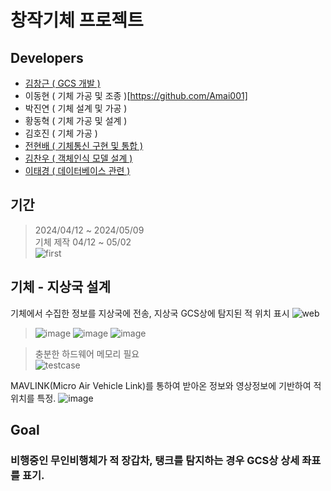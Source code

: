 # 창작기체 프로젝트
## Developers
- [김창근 ( GCS 개발 )](https://github.com/sckdrms)
- 이동현 ( 기체 가공 및 조종 )[https://github.com/Amai001]
- 박진연 ( 기체 설계 및 가공 )
- 황동혁 ( 기체 가공 및 설계 )
- 김호진 ( 기체 가공 )
- [전현배 ( 기체통신 구현 및 통합 )](https://github.com/HarryKito)
- [김찬우 ( 객체인식 모델 설계 )](https://github.com/ASDFQWERCXZZ)
- [이태경 ( 데이터베이스 관련 )](https://github.com/Tk001111)

## 기간
> 2024/04/12 ~ 2024/05/09  
> 기체 제작 04/12 ~ 05/02  
> ![first](https://github.com/ikw-drone-project/.github/assets/71598954/185cc5b6-5d1f-49aa-9d31-b80548e72c9d)

## 기체 - 지상국 설계
기체에서 수집한 정보를 지상국에 전송, 지상국 GCS상에 탐지된 적 위치 표시
![web](https://github.com/ikw-drone-project/.github/assets/71598954/ac79e100-7de8-449e-a09f-5c2f34eae1ac)
> ![image](https://github.com/ikw-drone-project/.github/assets/71598954/693133e6-0c87-499c-819a-2c16c6dca9d8)
> ![image](https://github.com/ikw-drone-project/.github/assets/71598954/cea0ab7c-00fa-4958-963d-f6e61bf42250)
> ![image](https://github.com/ikw-drone-project/.github/assets/71598954/044f9128-970e-4764-b1ea-c6a7d759008a)

> 충분한 하드웨어 메모리 필요   
> ![testcase](https://github.com/ikw-drone-project/.github/assets/71598954/1069866e-962a-48ac-8d45-3bb54fb5a9bd)

MAVLINK(Micro Air Vehicle Link)를 통하여 받아온 정보와 영상정보에 기반하여 적 위치를 특정.
![image](https://github.com/ikw-drone-project/.github/assets/71598954/756c8d8e-974f-4467-8f15-fae29f523c9d)
## Goal
### 비행중인 무인비행체가 적 장갑차, 탱크를 탐지하는 경우 GCS상 상세 좌표를 표기.
